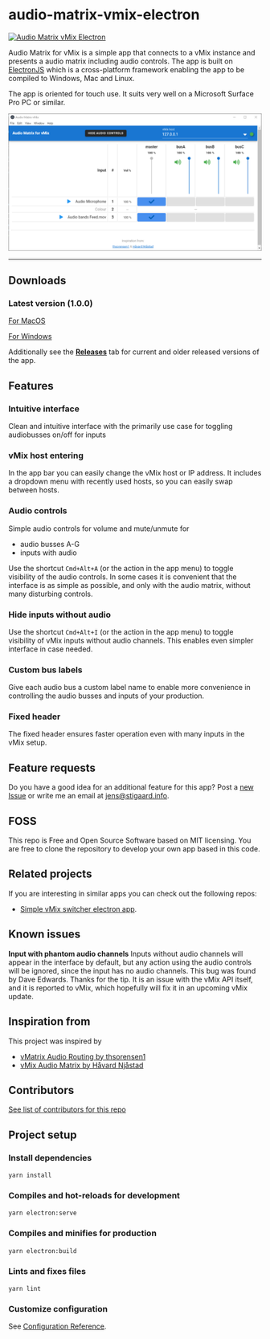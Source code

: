 # audio-matrix-vmix-electron
[![Audio Matrix vMix Electron](https://img.shields.io/github/downloads/jensstigaard/audio-matrix-vmix-electron/total.svg)](../../releases)

Audio Matrix for vMix is a simple app that connects to a vMix instance and presents a audio matrix including audio controls.
The app is built on [ElectronJS](https://electronjs.org) which is a cross-platform framework enabling the app to be compiled to Windows, Mac and Linux.

The app is oriented for touch use. It suits very well on a Microsoft Surface Pro PC or similar.

![Audio Matrix vMix Electron](./readme_assets/overview_050.png "Application overview")

-----

## Downloads

### Latest version (1.0.0)
[For MacOS](../../releases/download/v1.0.0/Audio.Matrix.vMix.Electron-1.0.0.dmg)

[For Windows](../../releases/download/v1.0.0/Audio.Matrix.vMix.Electron.Setup.1.0.0.exe)

Additionally see the [**Releases**](../../releases) tab for current and older released versions of the app.

## Features
### Intuitive interface
Clean and intuitive interface with the primarily use case for toggling audiobusses on/off for inputs

### vMix host entering
In the app bar you can easily change the vMix host or IP address.
It includes a dropdown menu with recently used hosts, so you can easily swap between hosts.

### Audio controls
Simple audio controls for volume and mute/unmute for
* audio busses A-G
* inputs with audio

Use the shortcut `Cmd+Alt+A` (or the action in the app menu) to toggle visibility of the audio controls.
In some cases it is convenient that the interface is as simple as possible, and only with the audio matrix, without many disturbing controls.

### Hide inputs without audio
Use the shortcut `Cmd+Alt+I` (or the action in the app menu) to toggle visibility of vMix inputs without audio channels.
This enables even simpler interface in case needed.

### Custom bus labels
Give each audio bus a custom label name to enable more convenience in controlling the audio busses and inputs of your production.

### Fixed header
The fixed header ensures faster operation even with many inputs in the vMix setup.

## Feature requests
Do you have a good idea for an additional feature for this app? Post a [new Issue](../../issues/new) or write me an email at <jens@stigaard.info>.

## FOSS
This repo is Free and Open Source Software based on MIT licensing.
You are free to clone the repository to develop your own app based in this code.

## Related projects
If you are interesting in similar apps you can check out the following repos:

* [Simple vMix switcher electron app](https://github.com/jensstigaard/simple-vmix-switcher-electron).

## Known issues
**Input with phantom audio channels**
 Inputs without audio channels will appear in the interface by default, but any action using the audio controls will be ignored, since the input has no audio channels. This bug was found by Dave Edwards. Thanks for the tip. It is an issue with the vMix API itself, and it is reported to vMix, which hopefully will fix it in an upcoming vMix update.

## Inspiration from
This project was inspired by
 * [vMatrix Audio Routing by thsorensen1](https://forums.vmix.com/posts/t21233-vMatrix-audio-routing)
 * [vMix Audio Matrix by Håvard Njåstad](https://github.com/Haavard15/vMixAudioMatrix)

## Contributors
[See list of contributors for this repo](../../graphs/contributors)

## Project setup
### Install dependencies
```
yarn install
```

### Compiles and hot-reloads for development
```
yarn electron:serve
```

### Compiles and minifies for production
```
yarn electron:build
```

### Lints and fixes files
```
yarn lint
```

### Customize configuration
See [Configuration Reference](https://cli.vuejs.org/config/).
